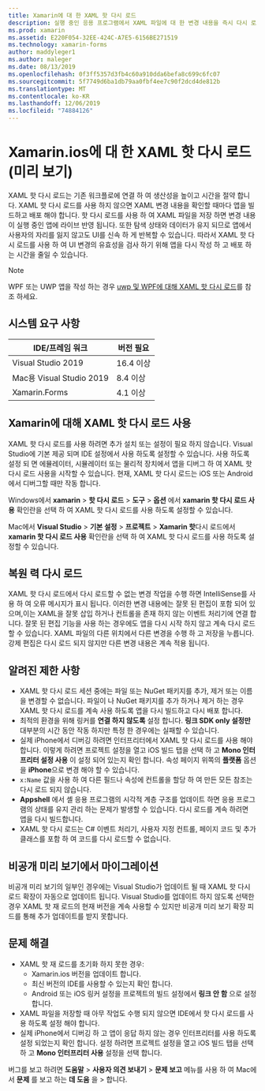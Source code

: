 ```yaml
---
title: Xamarin에 대 한 XAML 핫 다시 로드
description: 실행 중인 응용 프로그램에서 XAML 파일에 대 한 변경 내용을 즉시 다시 로드 하므로 모든 XAML 변경 후에 Xamarin.ios 프로젝트를 빌드할 필요가 없습니다.
ms.prod: xamarin
ms.assetid: E220F054-32EE-424C-A7E5-6156BE271519
ms.technology: xamarin-forms
author: maddyleger1
ms.author: maleger
ms.date: 08/13/2019
ms.openlocfilehash: 0f3ff5357d3fb4c60a910dda6befa8c699c6fc07
ms.sourcegitcommit: 5f7749d6ba1db79aa0fbf4ee7c90f2dcd4de812b
ms.translationtype: MT
ms.contentlocale: ko-KR
ms.lasthandoff: 12/06/2019
ms.locfileid: "74884126"
---
```

# <a name="xaml-hot-reload-for-xamarinforms-preview"></a>Xamarin.ios에 대 한 XAML 핫 다시 로드 (미리 보기)

XAML 핫 다시 로드는 기존 워크플로에 연결 하 여 생산성을 높이고 시간을 절약 합니다. XAML 핫 다시 로드를 사용 하지 않으면 XAML 변경 내용을 확인할 때마다 앱을 빌드하고 배포 해야 합니다. 핫 다시 로드를 사용 하 여 XAML 파일을 저장 하면 변경 내용이 실행 중인 앱에 라이브 반영 됩니다. 또한 탐색 상태와 데이터가 유지 되므로 앱에서 사용자의 자리를 잃지 않고도 UI를 신속 하 게 반복할 수 있습니다. 따라서 XAML 핫 다시 로드를 사용 하 여 UI 변경의 유효성을 검사 하기 위해 앱을 다시 작성 하 고 배포 하는 시간을 줄일 수 있습니다.

> [!NOTE]
> WPF 또는 UWP 앱을 작성 하는 경우 [uwp 및 WPF에 대해 XAML 핫 다시 로드](/visualstudio/debugger/xaml-hot-reload)를 참조 하세요.

## <a name="system-requirements"></a>시스템 요구 사항

| IDE/프레임 워크 | 버전 필요 |
|------|------------------|
|Visual Studio 2019 | 16.4 이상
Mac용 Visual Studio 2019 | 8.4 이상
Xamarin.Forms | 4.1 이상

## <a name="use-xaml-hot-reload-for-xamarinforms"></a>Xamarin에 대해 XAML 핫 다시 로드 사용

XAML 핫 다시 로드를 사용 하려면 추가 설치 또는 설정이 필요 하지 않습니다. Visual Studio에 기본 제공 되며 IDE 설정에서 사용 하도록 설정할 수 있습니다. 사용 하도록 설정 되 면 에뮬레이터, 시뮬레이터 또는 물리적 장치에서 앱을 디버그 하 여 XAML 핫 다시 로드 사용을 시작할 수 있습니다. 현재, XAML 핫 다시 로드는 iOS 또는 Android에서 디버그할 때만 작동 합니다.

Windows에서 **xamarin** > **핫 다시 로드** > **도구** > **옵션** 에서 **xamarin 핫 다시 로드 사용** 확인란을 선택 하 여 XAML 핫 다시 로드를 사용 하도록 설정할 수 있습니다.

Mac에서 **Visual Studio** > **기본 설정** > **프로젝트** > **Xamarin 핫**다시 로드에서 **xamarin 핫 다시 로드 사용** 확인란을 선택 하 여 XAML 핫 다시 로드를 사용 하도록 설정할 수 있습니다.

## <a name="resilient-reloading"></a>복원 력 다시 로드

XAML 핫 다시 로드에서 다시 로드할 수 없는 변경 작업을 수행 하면 IntelliSense를 사용 하 여 오류 메시지가 표시 됩니다. 이러한 변경 내용에는 잘못 된 편집이 포함 되어 있으며,이는 XAML을 잘못 삽입 하거나 컨트롤을 존재 하지 않는 이벤트 처리기에 연결 합니다. 잘못 된 편집 기능을 사용 하는 경우에도 앱을 다시 시작 하지 않고 계속 다시 로드할 수 있습니다. XAML 파일의 다른 위치에서 다른 변경을 수행 하 고 저장을 누릅니다. 강제 편집은 다시 로드 되지 않지만 다른 변경 내용은 계속 적용 됩니다.

## <a name="known-limitations"></a>알려진 제한 사항

- XAML 핫 다시 로드 세션 중에는 파일 또는 NuGet 패키지를 추가, 제거 또는 이름을 변경할 수 없습니다. 파일이 나 NuGet 패키지를 추가 하거나 제거 하는 경우 XAML 핫 다시 로드를 계속 사용 하도록 앱을 다시 빌드하고 다시 배포 합니다.
- 최적의 환경을 위해 링커를 **연결 하지 않도록** 설정 합니다. **링크 SDK only 설정만** 대부분의 시간 동안 작동 하지만 특정 한 경우에는 실패할 수 있습니다.
- 실제 iPhone에서 디버깅 하려면 인터프리터에서 XAML 핫 다시 로드를 사용 해야 합니다. 이렇게 하려면 프로젝트 설정을 열고 iOS 빌드 탭을 선택 하 고 **Mono 인터프리터 설정 사용** 이 설정 되어 있는지 확인 합니다. 속성 페이지 위쪽의 **플랫폼** 옵션을 **iPhone**으로 변경 해야 할 수 있습니다.
- `x:Name` 값을 사용 하 여 다른 필드나 속성에 컨트롤을 할당 하 여 만든 모든 참조는 다시 로드 되지 않습니다.
- **Appshell** 에서 셸 응용 프로그램의 시각적 계층 구조를 업데이트 하면 응용 프로그램의 상태를 유지 관리 하는 문제가 발생할 수 있습니다. 다시 로드를 계속 하려면 앱을 다시 빌드합니다.
- XAML 핫 다시 로드는 C# 이벤트 처리기, 사용자 지정 컨트롤, 페이지 코드 및 추가 클래스를 포함 하 여 코드를 다시 로드할 수 없습니다.

## <a name="migrate-from-the-private-preview"></a>비공개 미리 보기에서 마이그레이션

비공개 미리 보기의 일부인 경우에는 Visual Studio가 업데이트 될 때 XAML 핫 다시 로드 확장이 자동으로 업데이트 됩니다. Visual Studio를 업데이트 하지 않도록 선택한 경우 XAML 핫 재 로드의 현재 버전을 계속 사용할 수 있지만 비공개 미리 보기 확장 피드를 통해 추가 업데이트를 받지 못합니다.

## <a name="troubleshooting"></a>문제 해결

- XAML 핫 재 로드를 초기화 하지 못한 경우:
  - Xamarin.ios 버전을 업데이트 합니다.
  - 최신 버전의 IDE를 사용할 수 있는지 확인 합니다.
  - Android 또는 iOS 링커 설정을 프로젝트의 빌드 설정에서 **링크 안 함** 으로 설정 합니다.
- XAML 파일을 저장할 때 아무 작업도 수행 되지 않으면 IDE에서 핫 다시 로드를 사용 하도록 설정 해야 합니다.
- 실제 iPhone에서 디버깅 하 고 앱이 응답 하지 않는 경우 인터프리터를 사용 하도록 설정 되었는지 확인 합니다. 설정 하려면 프로젝트 설정을 열고 iOS 빌드 탭을 선택 하 고 **Mono 인터프리터 사용** 설정을 선택 합니다.

버그를 보고 하려면 **도움말** > **사용자 의견 보내기** > **문제 보고** 메뉴를 사용 하 여 Mac에서 **문제** 를 보고 하는 **데 도움** 을 > 합니다.
